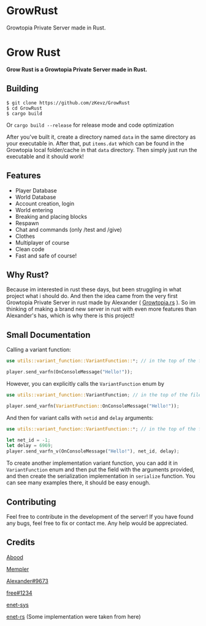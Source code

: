 # GrowRust
Growtopia Private Server made in Rust.
# Grow Rust
**Grow Rust is a Growtopia Private Server made in Rust.**

## Building
```console
$ git clone https://github.com/zKevz/GrowRust
$ cd GrowRust
$ cargo build
```

Or `cargo build --release` for release mode and code optimization

After you've built it, create a directory named `data` in the same directory as your executable in. After that, put `items.dat` which can be found in the Growtopia local folder/cache in that `data` directory. Then simply just run the executable and it should work!

## Features
- Player Database
- World Database
- Account creation, login
- World entering
- Breaking and placing blocks
- Respawn
- Chat and commands (only /test and /give)
- Clothes
- Multiplayer of course
- Clean code
- Fast and safe of course!

## Why Rust?
Because im interested in rust these days, but been struggling in what project what i should do. And then the idea came from the very first Growtopia Private Server in rust made by Alexander ( [Growtopia.rs](https://github.com/Alexander9673/Growtopia.rs) ). So im thinking of making a brand new server in rust with even more features than Alexander's has, which is why there is this project!

## Small Documentation
Calling a variant function:
```rust
use utils::variant_function::VariantFunction::*; // in the top of the file!

player.send_varfn(OnConsoleMessage("Hello!"));
```

However, you can explicitly calls the `VariantFunction` enum by
```rust
use utils::variant_function::VariantFunction; // in the top of the file!

player.send_varfn(VariantFunction::OnConsoleMessage("Hello!"));
```

And then for variant calls with `netid` and `delay` arguments:
```rust
use utils::variant_function::VariantFunction::*; // in the top of the file!

let net_id = -1;
let delay = 6969;
player.send_varfn_v(OnConsoleMessage("Hello!"), net_id, delay);
```

To create another implementation variant function, you can add it in `VariantFunction` enum and then put the field with the arguments provided, and then create the serialization implementation in `serialize` function. You can see many examples there, it should be easy enough.

## Contributing
Feel free to contribute in the development of the server! If you have found any bugs, feel free to fix or contact me. Any help would be appreciated.

## Credits
[Abood](https://github.com/AboodTBR)

[Mempler](https://github.com/Mempler)

[Alexander#9673](https://github.com/Alexander9673)

[free#1234](https://github.com/smhman)

[enet-sys](https://github.com/ruabmbua/enet-sys)

[enet-rs](https://github.com/futile/enet-rs) (Some implementation were taken from here)
